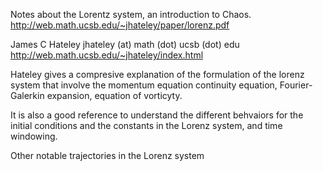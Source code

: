 



Notes about the Lorentz system, an introduction to Chaos.
http://web.math.ucsb.edu/~jhateley/paper/lorenz.pdf


James C Hateley
jhateley (at) math (dot) ucsb (dot) edu
http://web.math.ucsb.edu/~jhateley/index.html



Hateley gives a compresive explanation of the formulation of the
lorenz system that involve the momentum equation
continuity equation, Fourier-Galerkin expansion,
equation of vorticyty.

It is also a good reference to understand the different
behvaiors for the initial conditions and the constants
in the Lorenz system, and time windowing.

Other notable trajectories in the Lorenz system
